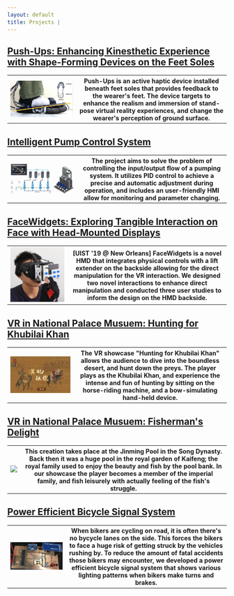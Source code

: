 ```yaml
---
layout: default
title: Projects | 
---
```


## [Push-Ups: Enhancing Kinesthetic Experience with Shape-Forming Devices on the Feet Soles](pushUps.md)

<div
    class = "projectBox">
  <table>
    <tr>
      <th
        class = "imageColumn">
        <img
            src = "/images/pushUps/pushUpsCover.png"
            class = "projectImg">
      </th>
      <th
        class = "textColumn">
            Push-Ups is an active haptic device installed beneath feet soles that provides feedback to the wearer's feet. The device targets to enhance the realism and immersion of stand-pose virtual reality experiences, and change the wearer's perception of ground surface.  
      </th>
    </tr>
  </table>
</div>

## [Intelligent Pump Control System](intern.md)

<div
    class = "projectBox">
  <table>
    <tr>
      <th
        class = "imageColumn">
        <img
            src = "/images/intern/internCover.png"
            class = "projectImg">
      </th>
      <th
        class = "textColumn">
            The project aims to solve the problem of controlling the input/output flow of a pumping system. It utilizes PID control to achieve a precise and automatic adjustment during operation, and includes an user-friendly HMI allow for monitoring and parameter changing.  
      </th>
    </tr>
  </table>
</div>

## [FaceWidgets: Exploring Tangible Interaction on Face with Head-Mounted Displays](faceWidget.md)

<div
    class = "projectBox">
  <table>
    <tr>
      <th
        class = "imageColumn">
        <img
            src = "/images/faceWidgets/faceWidgetsCover.jpg"
            class = "projectImg">
      </th>
      <th
        class = "textColumn">
            [UIST '19 @ New Orleans] FaceWidgets is a novel HMD that integrates physical controls with a lift extender on the backside allowing for the direct manipulation for the VR interaction. We designed two novel interactions to enhance direct manipulation and conducted three user studies to inform the design on the HMD backside.  
      </th>
    </tr>
  </table>
</div>

## [VR in National Palace Musuem: Hunting for Khubilai Khan](hunting.md)

<div
    class = "projectBox">
  <table>
    <tr>
      <th
        class = "imageColumn">
        <img
            src = "/images/hunting/huntingCover.jpg"
            class = "projectImg">
      </th>
      <th
        class = "textColumn">
            The VR showcase "Hunting for Khubilai Khan" allows the audience to dive into the boundless desert, and hunt down the preys. The player plays as the Khubilai Khan, and experience the intense and fun of hunting by sitting on the horse-riding machine, and a bow-simulating hand-held device.  
      </th>
    </tr>
  </table>
</div>

## [VR in National Palace Musuem: Fisherman's Delight](fishing.md)

<div
    class = "projectBox">
  <table>
    <tr>
      <th
        class = "imageColumn">
        <img
            src = "/images/fishing/fishingCover.png"
            class = "projectImg">
      </th>
      <th
        class = "textColumn">
            This creation takes place at the Jinming Pool in the Song Dynasty. Back then it was a huge pool in the royal garden of Kaifeng; the royal family used to enjoy the beauty and fish by the pool bank. In our showcase the player becomes a member of the imperial family, and fish leisurely with actually feeling of the fish's struggle.  
      </th>
    </tr>
  </table>
</div>

## [Power Efficient Bicycle Signal System](bike.md)

<div
    class = "projectBox">
  <table>
    <tr>
      <th
        class = "imageColumn">
        <img
            src = "/images/bike/bikeCover.png"
            class = "projectImg">
      </th>
      <th
        class = "textColumn">
            When bikers are cycling on road, it is often there's no bycycle lanes on the side. This forces the bikers to face a huge risk of getting struck by the vehicles rushing by. To reduce the amount of fatal accidents those bikers may encounter, we developed a power efficient bicycle signal system that shows various lighting patterns when bikers make turns and brakes.
      </th>
    </tr>
  </table>
</div>
